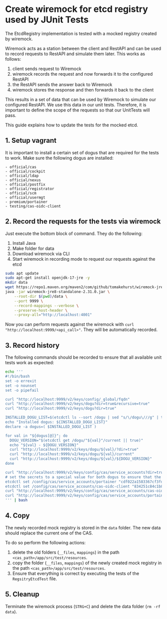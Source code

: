 # Create wiremock for etcd registry used by JUnit Tests

The EtcdRegistry implementation is tested with a mocked registry created by wiremock.

Wiremock acts as a station between the client and RestAPI and can be used to record requests to RestAPI and simulate them later.
This works as follows:

1. client sends request to Wiremock
2. wiremock records the request and now forwards it to the configured RestAPI
3. the RestAPI sends the answer back to Wiremock
4. wiremock stores the response and then forwards it back to the client

This results in a set of data that can be used by Wiremock to simulate our configured RestAPI.
We use this data in our unit tests. Therefore, it is important to define the scope of the requests so that our UnitTests will pass.

This guide explains how to update the tests for the mocked etcd.

## 1. Setup vagrant

It is important to install a certain set of dogus that are required for the tests to work.
Make sure the following dogus are installed:

```
- official/cas
- official/cockpit
- official/ldap
- official/nexus
- official/postfix
- official/registrator
- official/scm
- official/usermgt
- premium/portainer
- testing/cas-oidc-client
```

## 2. Record the requests for the tests via wiremock

Just execute the bottom block of command. They do the following:

1. Install Java
1. Make folder for data
1. Download wiremock via CLI
1. Start wiremock in recording mode to request our requests against the etcd

```bash
sudo apt update
sudo apt-get install openjdk-17-jre -y
mkdir data
wget https://repo1.maven.org/maven2/com/github/tomakehurst/wiremock-jre8-standalone/2.31.0/wiremock-jre8-standalone-2.31.0.jar
java -jar wiremock-jre8-standalone-2.31.0.jar \
    --root-dir $(pwd)/data \
    --port 9999 \
    --record-mappings --verbose \
    --preserve-host-header \
    --proxy-all="http://localhost:4001"
```

Now you can perform requests against the wiremock with `curl "http://localhost:9999/<api_call>"`. They will be automatically recorded.

## 3. Record history

The following commands should be recorded to ensure that all available unit tests work as expected:

```bash
echo '''
#!/bin/bash
set -o errexit
set -o nounset
set -o pipefail

curl "http://localhost:9999/v2/keys/config/_global/fqdn"
curl "http://localhost:9999/v2/keys/dogu?dir=true&recursive=true"
curl "http://localhost:9999/v2/keys/dogu?dir=true"

INSTALLED_DOGU_LIST=$(etcdctl ls --sort /dogu | sed "s/\/dogu\///g" | tr "\n" " ")
echo "Installed dogus: ${INSTALLED_DOGU_LIST}"
declare -a dogus=( $INSTALLED_DOGU_LIST )

for val in "${dogus[@]}"; do
  DOGU_VERSION="$(etcdctl get /dogu/"${val}"/current || true)" 
  echo "${val} - ${DOGU_VERSION}"
  curl "http://localhost:9999/v2/keys/dogu/${val}/?dir=true"
  curl "http://localhost:9999/v2/keys/dogu/${val}/current"
  curl "http://localhost:9999/v2/keys/dogu/${val}/${DOGU_VERSION}"
done 

curl "http://localhost:9999/v2/keys/config/cas/service_accounts?dir=true"
# set the secrets to a special value for both dogus to ensure that the new unit pass
etcdctl set /config/cas/service_accounts/portainer "cdf022a1583367cf3fd6795be0eef0c8ce6f764143fcd9d851934750b0f4f39f"
etcdctl set /config/cas/service_accounts/cas-oidc-client "834251c84c1b88ce39351d888ee04df91e89785a28dbd86244e0e22c9d27b41f"
curl "http://localhost:9999/v2/keys/config/cas/service_accounts/cas-oidc-client"
curl "http://localhost:9999/v2/keys/config/cas/service_accounts/portainer"
''' | bash
```

## 4. Copy

The newly recorded mock registry is stored in the `data` folder. The new data should replace the current one of the CAS.

To do so perform the following actions:

1. delete the old folders (`__files`, `mappings`) in the path `<cas_path>/app/src/test/resources`.
1. copy the folder (`__files`, `mappings`) of the newly created mock registry in the path `<cas_path>/app/src/test/resources`.
1. Ensure that everything is correct by executing the tests of the `RegsitryEtcdTest` file.

## 5. Cleanup

Terminate the wiremock process (`STRG+C`) and delete the data folder (`rm -rf data`).